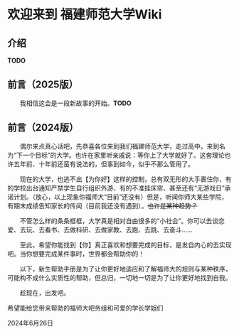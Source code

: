 # 欢迎来到 福建师范大学Wiki

## 介绍

**TODO**

## 前言（2025版）

&emsp;&emsp;我相信这会是一段新故事的开始。**TODO**

## 前言（2024版）

&emsp;&emsp;偶尔来点真心话吧，先恭喜各位来到我们福建师范大学，走过高中，来到名为“下一个目标”的大学。也许在家里听亲戚说：等你上了大学就好了。这套理论也许五年前、十年前还蛮有说法的，但事到如今，似乎不那么管用了。

&emsp;&emsp;现在的大学，也逃不出【为你好】这样的控制，总有双无形的大手裹住你，有的学校出台通知严禁学生自行组织外游、有的不准挂床帘、甚至还有“无游戏日”承诺计划。（放心，以上现象你福师大“目前”还没有）但是，听闻你师大某些学院，有期末成绩告知家长的传闻（目前我还没有遇到）。<del>也许是某种趋势？</del>

&emsp;&emsp;不管怎么样的条条框框，大学真是相对自由很多的“小社会”。你可以去谈恋爱、去玩、去看书、去做科研、去做家教、去跑、去跳、去奋斗……

&emsp;&emsp;至此，希望你能找到【你】真正喜欢和想要完成的目标，是发自内心的去实现吧。当你想要完成某件事时，世界都会帮助你的！

&emsp;&emsp;以下，新生帮助手册是为了让你更好地适应和了解福师大的规则与某种秩序，可能构不成什么实质性的帮助，但总归，一切地一切是为了让你更好地找到自我。

&emsp;&emsp;趁现在，出发吧。

<p class="right-align">希望能给您带来帮助的福师大吧务组和可爱的学长学姐们</p>
<p class="right-align">2024年6月26日</p>
